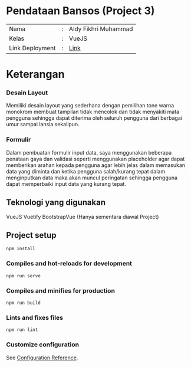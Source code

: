 # Pendataan Bansos (Project 3)

<table style="border:none;">
    <tr>
        <td>Nama</td>
        <td>:</td>
        <td>Aldy Fikhri Muhammad</td>
    </tr>
    <tr>
        <td>Kelas</td>
        <td>:</td>
        <td>VueJS</td>
    </tr>
    <tr>
        <td>Link Deployment</td>
        <td>:</td>
        <td>
            <a href="" target="_blank" rel="noopener">Link</a>
        </td>
    </tr>
</table>

# Keterangan

### Desain Layout

Memiliki desain layout yang sederhana dengan pemilihan tone warna monokrom membuat tampilan tidak mencolok dan tidak menyakiti mata pengguna sehingga dapat diterima oleh seluruh pengguna dari berbagai umur sampai lansia sekalipun.

### Formulir

Dalam pembuatan formulir input data, saya menggunakan beberapa penataan gaya dan validasi seperti menggunakan placeholder agar dapat memberikan arahan kepada pengguna agar lebih jelas dalam memasukan data yang diminta  dan ketika pengguna salah/kurang tepat dalam menginputkan data maka akan muncul peringatan sehingga pengguna dapat memperbaiki input data yang kurang tepat.


## Teknologi yang digunakan

VueJS
Vuetify
BootstrapVue (Hanya sementara diawal Project)
## Project setup

```
npm install
```

### Compiles and hot-reloads for development

```
npm run serve
```

### Compiles and minifies for production

```
npm run build
```

### Lints and fixes files

```
npm run lint
```

### Customize configuration

See [Configuration Reference](https://cli.vuejs.org/config/).
